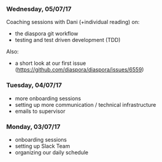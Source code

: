 ### Wednesday, 05/07/17 ###
Coaching sessions with Dani (+individual reading) on:
- the diaspora git workflow
- testing and test driven development (TDD)

Also:
- a short look at our first issue (https://github.com/diaspora/diaspora/issues/6559)


### Tuesday, 04/07/17 ###
- more onboarding sessions
- setting up more communication / technical infrastructure
- emails to supervisor

### Monday, 03/07/17 ###
- onboarding sessions
- setting up Slack Team
- organizing our daily schedule
